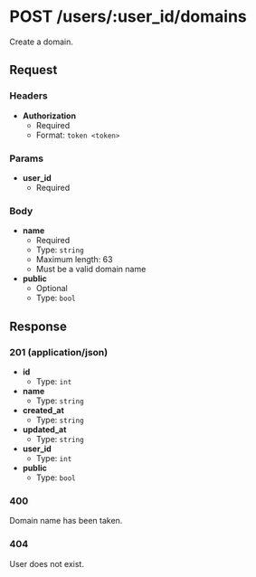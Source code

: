 # POST /users/:user_id/domains

Create a domain.

## Request

### Headers

- **Authorization**
  + Required
  + Format: `token <token>`

### Params

- **user_id**
  + Required

### Body

- **name**
  + Required
  + Type: `string`
  + Maximum length: 63
  + Must be a valid domain name
- **public**
  + Optional
  + Type: `bool`

## Response

### 201 (application/json)

- **id**
  + Type: `int`
- **name**
  + Type: `string`
- **created_at**
  + Type: `string`
- **updated_at**
  + Type: `string`
- **user_id**
  + Type: `int`
- **public**
  + Type: `bool`

### 400

Domain name has been taken.

### 404

User does not exist.

